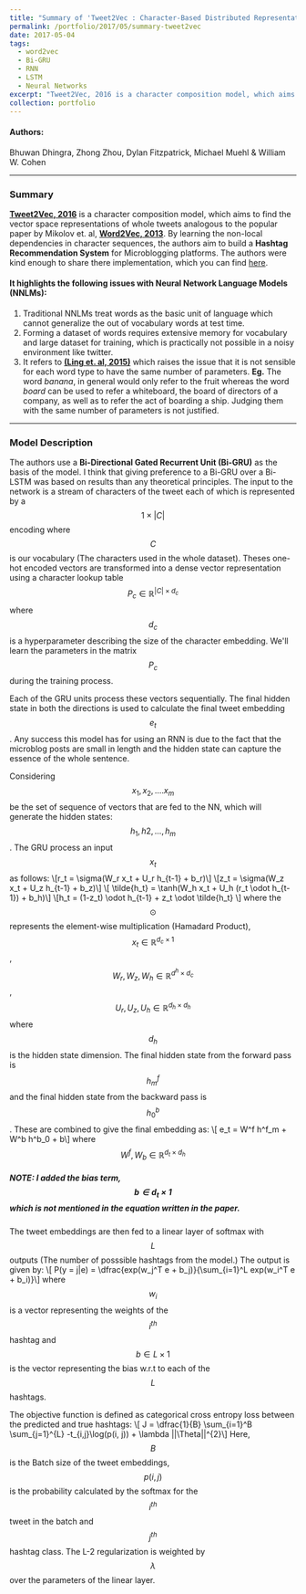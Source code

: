 ```yaml
---
title: "Summary of 'Tweet2Vec : Character-Based Distributed Representations for Social Media'"
permalink: /portfolio/2017/05/summary-tweet2vec
date: 2017-05-04
tags:
  - word2vec
  - Bi-GRU
  - RNN
  - LSTM
  - Neural Networks
excerpt: "Tweet2Vec, 2016 is a character composition model, which aims to find the vector space representations of whole tweets analogous to the popular paper by Mikolov et. al, Word2Vec, 2013"
collection: portfolio
---
```


#### Authors:
Bhuwan Dhingra, Zhong Zhou, Dylan Fitzpatrick, Michael Muehl & William W. Cohen

---
### Summary
[**Tweet2Vec, 2016**][1] is a character composition model, which aims to find the vector space representations of whole tweets analogous to the popular paper by Mikolov et. al, [**Word2Vec, 2013**][2]. By learning the non-local dependencies in character sequences, the authors aim to build a **Hashtag Recommendation System** for Microblogging platforms. The authors were kind enough to share there implementation, which you can find [here][4].

#### It highlights the following issues with Neural Network Language Models (NNLMs):
1. Traditional NNLMs treat words as the basic unit of language which cannot generalize the out of vocabulary words at test time.
2. Forming a dataset of words requires extensive memory for vocabulary and large dataset for training, which is practically not possible in a noisy environment like twitter.
3. It refers to [**(Ling et. al, 2015)**][3] which raises the issue that it is not sensible for each word type to have the same number of parameters. **Eg.** The word *banana*, in general would only refer to the fruit whereas the word *board* can be used to refer a whiteboard, the board of directors of a company, as well as to refer the act of boarding a ship. Judging them with the same number of parameters is not justified.

---

### Model Description
The authors use a **Bi-Directional Gated Recurrent Unit (Bi-GRU)** as the basis of the model. I think that giving preference to a Bi-GRU over a Bi-LSTM was based on results than any theoretical principles. The input to the network is a stream of characters of the tweet each of which is represented by a $$1 \times |C|$$ encoding where $$C$$ is our vocabulary (The characters used in the whole dataset). Theses one-hot encoded vectors are transformed into a dense vector representation using a character lookup table $$P_c \in \mathbb{R}^{|C| \times d_c}$$ where $$d_c$$ is a hyperparameter describing the size of the character embedding. We'll learn the parameters in the matrix $$P_c$$ during the training process.

Each of the GRU units process these vectors sequentially. The final hidden state in both the directions is used to calculate the final tweet embedding $$e_t$$. Any success this model has for using an RNN is due to the fact that the microblog posts are small in length and the hidden state can capture the essence of the whole sentence.

Considering $$x_1, x_2, .... x_m$$ be the set of sequence of vectors that are fed to the NN, which will generate the hidden states: $$h_1, h2, ..., h_m$$. The GRU process an input $$x_t$$ as follows:
\\[r_t = \sigma(W_r x_t + U_r h_{t-1} + b_r)\\]
\\[z_t = \sigma(W_z x_t + U_z h_{t-1} + b_z)\\]
\\[ \tilde{h_t} = \tanh(W_h x_t + U_h (r_t \odot h_{t-1}) + b_h)\\]
\\[h_t = (1-z_t) \odot h_{t-1} + z_t \odot \tilde{h_t} \\]
where the $$\odot$$ represents the element-wise multiplication (Hamadard Product), $$x_t \in \mathbb{R}^{d_c \times 1}$$, $$W_r, W_z, W_h \in \mathbb{R}^{d^h \times d_c}$$, $$U_r, U_z, U_h \in \mathbb{R}^{d_h \times d_h}$$ where $$d_h$$ is the hidden state dimension.
The final hidden state from the forward pass is $$h^f_m$$ and the final hidden state from the backward pass is $$h^b_0$$. These are combined to give the final embedding as:
\\[ e_t = W^f h^f_m + W^b h^b_0 + b\\]
where $$W^f, W_b \in \mathbb{R}^{d_t \times d_h}$$

##### NOTE: I added the bias term, $$b \in d_t \times 1$$ which is not mentioned in the equation written in the paper.

The tweet embeddings are then fed to a linear layer of softmax with $$L$$ outputs (The number of posssible hashtags from the model.) The output is given by:
\\[ P(y = j|e) = \dfrac{exp(w_j^T e + b_j)}{\sum_{i=1}^L exp(w_i^T e + b_i)}\\]
where $$w_i$$ is a vector representing the weights of the $$i^{th}$$ hashtag and $$b \in L \times 1$$ is the vector representing the bias w.r.t to each of the $$L$$ hashtags.

The objective function is defined as categorical cross entropy loss between the predicted and true hashtags:
\\[ J = \dfrac{1}{B} \sum_{i=1}^B \sum_{j=1}^{L} -t_{i,j}\log(p(i, j)) + \lambda ||\Theta||^{2}\\]
Here, $$B$$ is the Batch size of the tweet embeddings, $$p(i,j)$$ is the probability calculated by the softmax for the $$i^{th}$$ tweet in the batch and $$j^{th}$$ hashtag class. The L-2 regularization is weighted by $$\lambda$$ over the parameters of the linear layer.

[1]: https://arxiv.org/abs/1605.03481
[2]: https://arxiv.org/abs/1301.3781
[3]: https://arxiv.org/abs/1508.02096
[4]: https://github.com/bdhingra/tweet2vec
